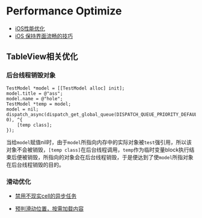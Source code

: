 # Performance Optimize

* [iOS性能优化](http://www.samirchen.com/ios-performance-optimization/)
* [iOS 保持界面流畅的技巧](http://blog.ibireme.com/2015/11/12/smooth_user_interfaces_for_ios/)

## TableView相关优化

### 后台线程销毁对象

```
TestModel *model = [[TestModel alloc] init];
model.title = @"ass";
model.name = @"hole";
TestModel *temp = model;
model = nil;
dispatch_async(dispatch_get_global_queue(DISPATCH_QUEUE_PRIORITY_DEFAULT, 0), ^{
    [temp class];
});
```

当给`model`赋值nil时，由于`model`所指向内存中的实际对象被`test`强引用，所以该对象不会被销毁，`[temp class]`在后台线程调用，`temp`作为临时变量block执行结束后便被销毁，所指向的对象会在后台线程销毁，于是便达到了使`model`所指对象在后台线程销毁的目的。

### 滑动优化

* [禁用不现实cell的异步任务](http://m.blog.csdn.net/article/details?id=49926759)

* [预判滑动位置，按需加载内容](http://longxdragon.github.io/2015/05/26/UITableView%E4%BC%98%E5%8C%96%E6%8A%80%E5%B7%A7/)
